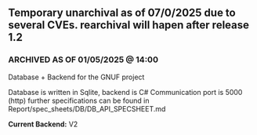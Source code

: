 ## Temporary unarchival as of 07/0/2025 due to several CVEs. rearchival will hapen after release 1.2
### ARCHIVED AS OF 01/05/2025 @ 14:00

Database + Backend for the GNUF project

Database is written in Sqlite, backend is C#
Communication port is 5000 (http)
further specifications can be found in Report/spec_sheets/DB/DB_API_SPECSHEET.md

**Current Backend:** V2
